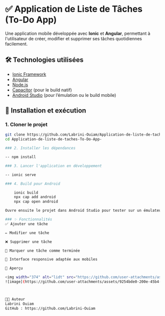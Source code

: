 # ✅ Application de Liste de Tâches (To-Do App)

Une application mobile développée avec **Ionic** et **Angular**, permettant à l'utilisateur de créer, modifier et supprimer ses tâches quotidiennes facilement.

## 🛠️ Technologies utilisées

- [Ionic Framework](https://ionicframework.com/)
- [Angular](https://angular.io/)
- [Node.js](https://nodejs.org/)
- [Capacitor](https://capacitorjs.com/) (pour le build natif)
- [Android Studio](https://developer.android.com/studio) (pour l’émulation ou le build mobile)

## 🚀 Installation et exécution

### 1. Cloner le projet

```bash
git clone https://github.com/Labrini-Ouiam/Application-de-liste-de-taches-To-Do-App-.git
cd Application-de-liste-de-taches-To-Do-App-

### 2. Installer les dépendances

-- npm install

### 3. Lancer l'application en développement

-- ionic serve

### 4. Build pour Android

    ionic build
    npx cap add android
    npx cap open android

Ouvre ensuite le projet dans Android Studio pour tester sur un émulateur ou un vrai appareil.

### ✨ Fonctionnalités
✅ Ajouter une tâche

✏️ Modifier une tâche

❌ Supprimer une tâche

🔄 Marquer une tâche comme terminée

📱 Interface responsive adaptée aux mobiles

📸 Aperçu

<img width="374" alt="lidt" src="https://github.com/user-attachments/assets/242b5500-1b45-4dc5-927f-369b26afd716" />
![image](https://github.com/user-attachments/assets/9254bde0-200e-45b4-8b7b-7ed0e9921806)



🧑‍💻 Auteur
Labrini Ouiam
GitHub : https://github.com/Labrini-Ouiam 
